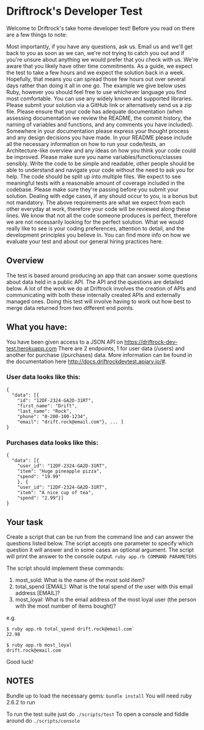 # Driftrock's Developer Test 
Welcome to Driftrock's take home developer test! Before you read on there are a few things to note: 

Most importantly, if you have any questions, ask us. Email us and we'll get back to you as soon as we can, we're not trying to catch you out and if you're unsure about anything we would prefer that you check with us. We're aware that you likely have other time commitments. As a guide, we expect the test to take a few hours and we expect the solution back in a week. Hopefully, that means you can spread those few hours out over several days rather than doing it all in one go. The example we give below uses Ruby, however you should feel free to use whichever language you find most comfortable. You can use any widely known and supported libraries. Please submit your solution via a GitHub link or alternatively send us a zip file. Please ensure that your code has adequate documentation (when assessing documentation we review the README, the commit history, the naming of variables and functions, and any comments you have included). Somewhere in your documentation please express your thought process and any design decisions you have made. In your README please include all the necessary information on how to run your code/tests, an Architecture-like overview and any ideas on how you think your code could be improved. Please make sure you name variables/functions/classes sensibly. Write the code to be simple and readable, other people should be able to understand and navigate your code without the need to ask you for help. The code should be split up into multiple files. We expect to see meaningful tests with a reasonable amount of coverage included in the codebase. Please make sure they're passing before you submit your solution. Dealing with edge cases, if any should occur to you, is a bonus but not mandatory. The above requirements are what we expect from each other everyday at work, therefore your code will be reviewed along these lines. We know that not all the code someone produces is perfect, therefore we are not necessarily looking for the perfect solution. What we would really like to see is your coding preferences, attention to detail, and the development principles you believe in. You can find more info on how we evaluate your test and about our general hiring practices here. 

## Overview 
The test is based around producing an app that can answer some questions about data held in a public API. The API and the questions are detailed below. A lot of the work we do at Driftrock involves the creation of APIs and communicating with both these internally created APIs and externally managed ones. Doing this test will involve having to work out how best to merge data returned from two different end points. 
## What you have: 
You have been given access to a JSON API on https://driftrock-dev-test.herokuapp.com There are 2 endpoints, 1 for user data (/users) and another for purchase (/purchases) data. More information can be found in the documentation here http://docs.driftrockdevtest.apiary.io/#. 

### User data looks like this: 
```
{ 
  "data": [{
    "id": "12DF-2324-GA2D-31RT",
    "first_name": "Drift",
    "last_name": "Rock",
    "phone": "0-200-100-1234",
    "email": "drift.rock@email.com"}, ... ] 
} 
```
### Purchases data looks like this: 
```
{ 
  "data": [{
    "user_id": "12DF-2324-GA2D-31RT",
    "item": "Huge pineapple pizza",
    "spend": "19.99"
    }, {
    "user_id": "12DF-2324-GA2D-31RT",
    "item": "A nice cup of tea",
    "spend": "2.99"}]
} 
```

## Your task 
Create a script that can be run from the command line and can answer the questions listed below. The script accepts one parameter to specify which question it will answer and in some cases an optional argument. The script will print the answer to the console output. 
`ruby app.rb COMMAND PARAMETERS`

The script should implement these commands: 
1. most_sold: What is the name of the most sold item?
2. total_spend [EMAIL]: What is the total spend of the user with this email address [EMAIL]?
3. most_loyal: What is the email address of the most loyal user (the person with the most number of items bought)? 

e.g.
```
$ ruby app.rb total_spend drift.rock@email.com`
22.98 

$ ruby app.rb most_loyal
drift.rock@email.com 
```

Good luck! 

## NOTES

Bundle up to load the necessary gems: `bundle install`
You will need ruby 2.6.2 to run

To run the test suite just do `./scripts/test`
To open a console and fiddle around do `./scripts/console`
